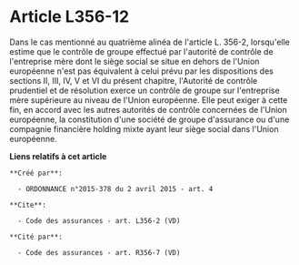 # Article L356-12

Dans le cas mentionné au quatrième alinéa de l'article L. 356-2, lorsqu'elle estime que le contrôle de groupe effectué par
l'autorité de contrôle de l'entreprise mère dont le siège social se situe en dehors de l'Union européenne n'est pas
équivalent à celui prévu par les dispositions des sections II, III, IV, V et VI du présent chapitre, l'Autorité de contrôle
prudentiel et de résolution exerce un contrôle de groupe sur l'entreprise mère supérieure au niveau de l'Union européenne.
Elle peut exiger à cette fin, en accord avec les autres autorités de contrôle concernées de l'Union européenne, la
constitution d'une société de groupe d'assurance ou d'une compagnie financière holding mixte ayant leur siège social dans
l'Union européenne.

**Liens relatifs à cet article**

	**Créé par**:

	  - ORDONNANCE n°2015-378 du 2 avril 2015 - art. 4

	**Cite**:

	  - Code des assurances - art. L356-2 (VD)

	**Cité par**:

	  - Code des assurances - art. R356-7 (VD)
